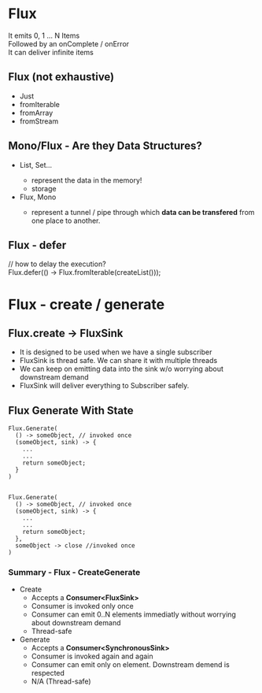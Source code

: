 # Flux
It emits 0, 1 ... N Items  
Followed by an onComplete / onError  
It can deliver infinite items  

## Flux (not exhaustive)
* Just
* fromIterable
* fromArray
* fromStream

## Mono/Flux - Are they Data Structures?
* List<T>, Set<T>...
  * represent the data in the memory!
  * storage
* Flux<T>, Mono<T>
  * represent a tunnel / pipe through which **data can be transfered** from one place to another.


## Flux - defer
// how to delay the execution?  
Flux.defer(() -> Flux.fromIterable(createList()));  


# Flux - create / generate

## Flux.create -> FluxSink
* It is designed to be used when we have a single subscriber
* FluxSink is thread safe. We can share it with multiple threads
* We can keep on emitting data into the sink w/o worrying about downstream demand
* FluxSink will deliver everything to Subscriber safely.

## Flux Generate With State
```
Flux.Generate(
  () -> someObject, // invoked once
  (someObject, sink) -> {
    ...
    ...
    return someObject;
  }
)


Flux.Generate(
  () -> someObject, // invoked once
  (someObject, sink) -> {
    ...
    ...
    return someObject;
  },
  someObject -> close //invoked once
)
```

### Summary - Flux - CreateGenerate
* Create
  * Accepts a **Consumer<FluxSink<T>>**
  * Consumer is invoked only once
  * Consumer can emit 0..N elements immediatly without worrying about downstream demand
  * Thread-safe
* Generate
  * Accepts a **Consumer<SynchronousSink<T>>**
  * Consumer is invoked again and again
  * Consumer can emit only on element. Downstream demend is respected
  * N/A (Thread-safe)